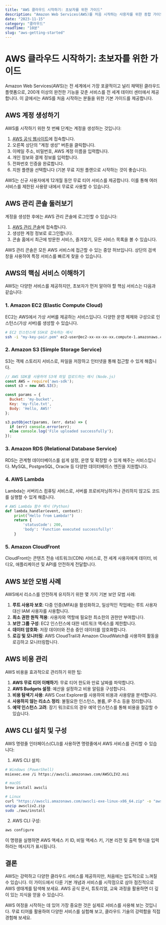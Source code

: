 ```yaml
---
title: "AWS 클라우드 시작하기: 초보자를 위한 가이드"
description: "Amazon Web Services(AWS)를 처음 시작하는 사용자를 위한 종합 가이드입니다. 계정 생성부터 주요 서비스 활용까지 단계별로 알아봅니다."
date: "2023-11-15"
category: "클라우드"
readTime: "10분"
slug: "aws-getting-started"
---
```


# AWS 클라우드 시작하기: 초보자를 위한 가이드

Amazon Web Services(AWS)는 전 세계에서 가장 포괄적이고 널리 채택된 클라우드 플랫폼으로, 200개 이상의 완전한 기능을 갖춘 서비스를 전 세계 데이터 센터에서 제공합니다. 이 글에서는 AWS를 처음 시작하는 분들을 위한 기본 가이드를 제공합니다.

## AWS 계정 생성하기

AWS를 시작하기 위한 첫 번째 단계는 계정을 생성하는 것입니다:

1. [AWS 공식 웹사이트](https://aws.amazon.com/)에 접속합니다.
2. 오른쪽 상단의 "계정 생성" 버튼을 클릭합니다.
3. 이메일 주소, 비밀번호, AWS 계정 이름을 입력합니다.
4. 개인 정보와 결제 정보를 입력합니다.
5. 전화번호 인증을 완료합니다.
6. 지원 플랜을 선택합니다 (기본 무료 지원 플랜으로 시작하는 것이 좋습니다).

AWS는 신규 사용자에게 12개월 동안 무료 티어 서비스를 제공합니다. 이를 통해 여러 서비스를 제한된 사용량 내에서 무료로 사용할 수 있습니다.

## AWS 관리 콘솔 둘러보기

계정을 생성한 후에는 AWS 관리 콘솔에 로그인할 수 있습니다:

1. [AWS 관리 콘솔](https://console.aws.amazon.com/)에 접속합니다.
2. 생성한 계정 정보로 로그인합니다.
3. 콘솔 홈에서 최근에 방문한 서비스, 즐겨찾기, 모든 서비스 목록을 볼 수 있습니다.

AWS 관리 콘솔은 모든 AWS 서비스에 접근할 수 있는 중앙 허브입니다. 상단의 검색 창을 사용하여 특정 서비스를 빠르게 찾을 수 있습니다.

## AWS의 핵심 서비스 이해하기

AWS는 다양한 서비스를 제공하지만, 초보자가 먼저 알아야 할 핵심 서비스는 다음과 같습니다:

### 1. Amazon EC2 (Elastic Compute Cloud)

EC2는 AWS에서 가상 서버를 제공하는 서비스입니다. 다양한 운영 체제와 구성으로 인스턴스(가상 서버)를 생성할 수 있습니다.

```bash
# EC2 인스턴스에 SSH로 접속하는 예시
ssh -i "my-key-pair.pem" ec2-user@ec2-xx-xx-xx-xx.compute-1.amazonaws.com
```

### 2. Amazon S3 (Simple Storage Service)

S3는 객체 스토리지 서비스로, 파일을 저장하고 인터넷을 통해 접근할 수 있게 해줍니다.

```javascript
// AWS SDK를 사용하여 S3에 파일 업로드하는 예시 (Node.js)
const AWS = require('aws-sdk');
const s3 = new AWS.S3();

const params = {
  Bucket: 'my-bucket',
  Key: 'my-file.txt',
  Body: 'Hello, AWS!'
};

s3.putObject(params, (err, data) => {
  if (err) console.error(err);
  else console.log('File uploaded successfully');
});
```

### 3. Amazon RDS (Relational Database Service)

RDS는 관계형 데이터베이스를 쉽게 설정, 운영 및 확장할 수 있게 해주는 서비스입니다. MySQL, PostgreSQL, Oracle 등 다양한 데이터베이스 엔진을 지원합니다.

### 4. AWS Lambda

Lambda는 서버리스 컴퓨팅 서비스로, 서버를 프로비저닝하거나 관리하지 않고도 코드를 실행할 수 있게 해줍니다.

```python
# AWS Lambda 함수 예시 (Python)
def lambda_handler(event, context):
    print("Hello from Lambda!")
    return {
        'statusCode': 200,
        'body': 'Function executed successfully!'
    }
```

### 5. Amazon CloudFront

CloudFront는 콘텐츠 전송 네트워크(CDN) 서비스로, 전 세계 사용자에게 데이터, 비디오, 애플리케이션 및 API를 안전하게 전달합니다.

## AWS 보안 모범 사례

AWS에서 리소스를 안전하게 유지하기 위한 몇 가지 기본 보안 모범 사례:

1. **루트 사용자 보호**: 다중 인증(MFA)을 활성화하고, 일상적인 작업에는 루트 사용자 대신 IAM 사용자를 사용합니다.
2. **최소 권한 원칙 적용**: 사용자와 역할에 필요한 최소한의 권한만 부여합니다.
3. **보안 그룹 구성**: EC2 인스턴스에 대한 네트워크 액세스를 제한합니다.
4. **데이터 암호화**: 저장 데이터와 전송 중인 데이터를 암호화합니다.
5. **로깅 및 모니터링**: AWS CloudTrail과 Amazon CloudWatch를 사용하여 활동을 로깅하고 모니터링합니다.

## AWS 비용 관리

AWS 비용을 효과적으로 관리하기 위한 팁:

1. **AWS 무료 티어 이해하기**: 무료 티어 한도와 만료 날짜를 파악합니다.
2. **AWS Budgets 설정**: 예산을 설정하고 비용 알림을 구성합니다.
3. **비용 탐색기 사용**: AWS Cost Explorer를 사용하여 비용과 사용량을 분석합니다.
4. **사용하지 않는 리소스 정리**: 불필요한 인스턴스, 볼륨, IP 주소 등을 정리합니다.
5. **예약 인스턴스 고려**: 장기 워크로드의 경우 예약 인스턴스를 통해 비용을 절감할 수 있습니다.

## AWS CLI 설치 및 구성

AWS 명령줄 인터페이스(CLI)를 사용하면 명령줄에서 AWS 서비스를 관리할 수 있습니다:

1. AWS CLI 설치:

```bash
# Windows (PowerShell)
msiexec.exe /i https://awscli.amazonaws.com/AWSCLIV2.msi

# macOS
brew install awscli

# Linux
curl "https://awscli.amazonaws.com/awscli-exe-linux-x86_64.zip" -o "awscliv2.zip"
unzip awscliv2.zip
sudo ./aws/install
```

2. AWS CLI 구성:

```bash
aws configure
```

이 명령을 실행하면 AWS 액세스 키 ID, 비밀 액세스 키, 기본 리전 및 출력 형식을 입력하라는 메시지가 표시됩니다.

## 결론

AWS는 강력하고 다양한 클라우드 서비스를 제공하지만, 처음에는 압도적으로 느껴질 수 있습니다. 이 가이드에서 다룬 기본 개념과 서비스를 시작점으로 삼아 점진적으로 AWS 생태계를 탐색해 보세요. AWS 공식 문서, 튜토리얼, 교육 과정을 활용하면 더 깊이 있는 지식을 얻을 수 있습니다.

AWS 여정을 시작하는 데 있어 가장 중요한 것은 실제로 서비스를 사용해 보는 것입니다. 무료 티어를 활용하여 다양한 서비스를 실험해 보고, 클라우드 기술의 강력함을 직접 경험해 보세요. 